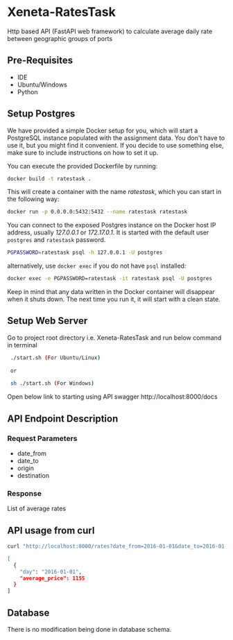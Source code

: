 # Xeneta-RatesTask
Http based API (FastAPI web framework) to calculate average daily rate between geographic groups of ports

## Pre-Requisites
* IDE
* Ubuntu/Windows
* Python

## Setup Postgres
We have provided a simple Docker setup for you, which will start a
PostgreSQL instance populated with the assignment data. You don't have
to use it, but you might find it convenient. If you decide to use
something else, make sure to include instructions on how to set it up.

You can execute the provided Dockerfile by running:

```bash
docker build -t ratestask .
```

This will create a container with the name *ratestask*, which you can
start in the following way:

```bash
docker run -p 0.0.0.0:5432:5432 --name ratestask ratestask
```

You can connect to the exposed Postgres instance on the Docker host IP address,
usually *127.0.0.1* or *172.17.0.1*. It is started with the default user `postgres` and `ratestask` password.

```bash
PGPASSWORD=ratestask psql -h 127.0.0.1 -U postgres
```

alternatively, use `docker exec` if you do not have `psql` installed:

```bash
docker exec -e PGPASSWORD=ratestask -it ratestask psql -U postgres
```

Keep in mind that any data written in the Docker container will
disappear when it shuts down. The next time you run it, it will start
with a clean state.

## Setup Web Server

Go to project root directory i.e. Xeneta-RatesTask and run below command in terminal
```bash
 ./start.sh (For Ubuntu/Linux)
 
 or
 
 sh ./start.sh (For Windows)
```

Open below link to starting using API swagger
http://localhost:8000/docs

## API Endpoint Description

### Request Parameters

* date_from
* date_to
* origin
* destination

### Response

List of average rates


## API usage from curl
```bash
curl "http://localhost:8000/rates?date_from=2016-01-01&date_to=2016-01-01&origin=CNGGZ&destination=EETLL"

[
  {
    "day": "2016-01-01",
    "average_price": 1155
  }
]
```

##  Database

There is no modification being done in database schema.
